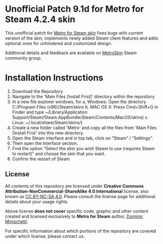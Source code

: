 # Unofficial Patch 9.1d for Metro for Steam 4.2.4 skin

This unofficial patch for [Metro for Steam skin](https://metroforsteam.com) fixes bugs with current version of the skin, implements newly added Steam client features and adds optional ones for unhindered and customized design.

Additional details and feedback are available on [MetroSkin](https://steamcommunity.com/groups/metroskin) Steam community group.

# Installation Instructions

1. Download the Repository
2. Navigate to the 'Main Files [Install First]' directory within the repository
3. In a new file explorer windows, for 
        a. Windows: Open the directory C:/Program Files (x86)/Steam/skins
        b. MAC OS X: Press Cmd+Shift+G in Finder and type ~/Library/Application Support/Steam/Steam.AppBundle/Steam/Contents/MacOS/skins)
        c. Linux: ~/.local/share/Steam/skins/)
4. Create a new folder called 'Metro' and copy all the files from 'Main Files [Install First' into this new directory.
5. Open the Steam interface and in top tab, click on “Steam” / “Settings”.
6. Then open the Interface section.
7. Find the option “Select the skin you wish Steam to use (requires Steam to restart)” and choose the skin that you want.
8. Confirm the restart of Steam

## License

All contents of this repository are licensed under **Creative Commons Attribution-NonCommercial-ShareAlike 4.0 International** license, also known as [CC BY-NC-SA 4.0](https://creativecommons.org/licenses/by-nc-sa/4.0). Please consult the license page for additional details about your usage rights.

Above license **does not cover** specific code, graphic and other content created and licensed exclusively to **Metro for Steam** author, [Dominic Minischetti](https://github.com/minischetti).

For specific information about which portions of the repository are covered under which license, please contact us.
